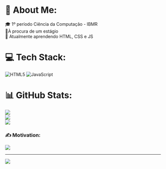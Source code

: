 # 💫 About Me:
🎓 1º período Ciência da Computação - IBMR<br>💼À procura de um estágio<br>📖 Atualmente aprendendo HTML, CSS e JS


# 💻 Tech Stack:
![HTML5](https://img.shields.io/badge/html5-%23E34F26.svg?style=flat&logo=html5&logoColor=white) ![JavaScript](https://img.shields.io/badge/javascript-%23323330.svg?style=flat&logo=javascript&logoColor=%23F7DF1E)
# 📊 GitHub Stats:
![](https://github-readme-stats.vercel.app/api?username=gabrielescudine&theme=nightowl&hide_border=false&include_all_commits=false&count_private=false)<br/>
![](https://github-readme-streak-stats.herokuapp.com/?user=gabrielescudine&theme=nightowl&hide_border=false)<br/>
![](https://github-readme-stats.vercel.app/api/top-langs/?username=gabrielescudine&theme=nightowl&hide_border=false&include_all_commits=false&count_private=false&layout=compact)

### ✍️ Motivation:
![](https://quotes-github-readme.vercel.app/api?type=horizontal&theme=tokyonight)

---
[![](https://visitcount.itsvg.in/api?id=gabrielescudine&icon=9&color=6)](https://visitcount.itsvg.in)

<!-- Proudly created with GPRM ( https://gprm.itsvg.in ) -->
